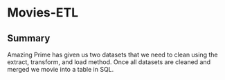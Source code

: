 # Movies-ETL

## Summary

Amazing Prime has given us two datasets that we need to clean using the extract, transform, and load method. Once all datasets are cleaned and merged we movie into a table in SQL.
